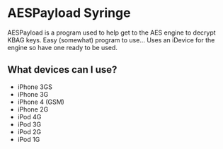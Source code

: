AESPayload Syringe
=================
AESPayload is a program used to help get to the AES engine to decrypt KBAG
keys. Easy (somewhat) program to use... Uses an iDevice for the engine so
have one ready to be used.

What devices can I use?
----------------------
* iPhone 3GS
* iPhone 3G
* iPhone 4 (GSM)
* iPhone 2G
* iPod 4G
* iPod 3G
* iPod 2G
* iPod 1G
